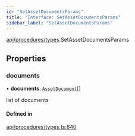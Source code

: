 ```yaml
---
id: "SetAssetDocumentsParams"
title: "Interface: SetAssetDocumentsParams"
sidebar_label: "SetAssetDocumentsParams"
---
```


[api/procedures/types](../../../../../modules/API/Procedures/Types/Types.md).SetAssetDocumentsParams

## Properties

### documents

• **documents**: [`AssetDocument`](../../../../Types/AssetDocument/AssetDocument.md)[]

list of documents

#### Defined in

[api/procedures/types.ts:840](https://github.com/PolymeshAssociation/polymesh-sdk/blob/2c78f6c34/src/api/procedures/types.ts#L840)
